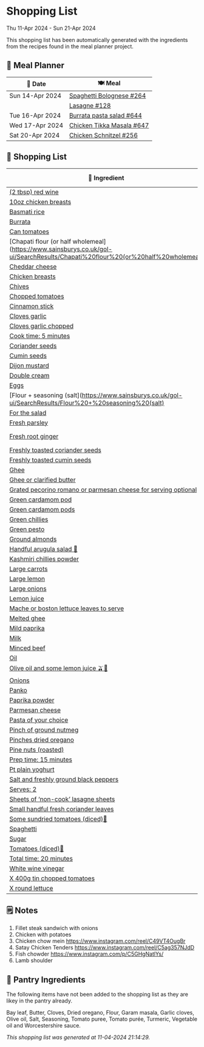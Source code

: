 # Shopping List

Thu 11-Apr 2024 - Sun 21-Apr 2024

This shopping list has been automatically generated with the ingredients from the recipes found in the meal planner project.

## 📅 Meal Planner

|📅 Date| 🍽️ Meal|
|----|----|
|Sun 14-Apr 2024|[Spaghetti  Bolognese #264](https://github.com/jcallaghan/The-Cookbook/issues/264)|
||[Lasagne  #128](https://github.com/jcallaghan/The-Cookbook/issues/128)|
|Tue 16-Apr 2024|[Burrata pasta salad #644](https://github.com/jcallaghan/The-Cookbook/issues/644)|
|Wed 17-Apr 2024|[Chicken Tikka Masala #647](https://github.com/jcallaghan/The-Cookbook/issues/647)|
|Sat 20-Apr 2024|[Chicken Schnitzel  #256](https://github.com/jcallaghan/The-Cookbook/issues/256)|

## 🛒 Shopping List

| 🍌 Ingredient| ⚖️ Measurement|
|----------|-----------|
|[(2 tbsp) red wine](https://www.sainsburys.co.uk/gol-ui/SearchResults/(2%20tbsp)%20red%20wine)|30ml|
|[10oz chicken breasts](https://www.sainsburys.co.uk/gol-ui/SearchResults/10oz%20chicken%20breasts)|750g/1lb|
|[Basmati rice](https://www.sainsburys.co.uk/gol-ui/SearchResults/Basmati%20rice)|315g/11oz|
|[Burrata](https://www.sainsburys.co.uk/gol-ui/SearchResults/Burrata)|1|
|[Can tomatoes](https://www.sainsburys.co.uk/gol-ui/SearchResults/Can%20tomatoes)|1|
|[Chapati flour (or half wholemeal](https://www.sainsburys.co.uk/gol-ui/SearchResults/Chapati%20flour%20(or%20half%20wholemeal)|250g/9oz|
|[Cheddar cheese](https://www.sainsburys.co.uk/gol-ui/SearchResults/Cheddar%20cheese)|60g|
|[Chicken breasts](https://www.sainsburys.co.uk/gol-ui/SearchResults/Chicken%20breasts)|2|
|[Chives](https://www.sainsburys.co.uk/gol-ui/SearchResults/Chives)||
|[Chopped tomatoes](https://www.sainsburys.co.uk/gol-ui/SearchResults/Chopped%20tomatoes)|225g/8oz|
|[Cinnamon stick](https://www.sainsburys.co.uk/gol-ui/SearchResults/Cinnamon%20stick)|3cm|
|[Cloves garlic](https://www.sainsburys.co.uk/gol-ui/SearchResults/Cloves%20garlic)|2|
|[Cloves garlic chopped](https://www.sainsburys.co.uk/gol-ui/SearchResults/Cloves%20garlic%20chopped)|3|
|[Cook time: 5 minutes](https://www.sainsburys.co.uk/gol-ui/SearchResults/Cook%20time:%205%20minutes)||
|[Coriander seeds](https://www.sainsburys.co.uk/gol-ui/SearchResults/Coriander%20seeds)|1½ tsp|
|[Cumin seeds](https://www.sainsburys.co.uk/gol-ui/SearchResults/Cumin%20seeds)|2 tsp|
|[Dijon mustard](https://www.sainsburys.co.uk/gol-ui/SearchResults/Dijon%20mustard)|1 tsp|
|[Double cream](https://www.sainsburys.co.uk/gol-ui/SearchResults/Double%20cream)|120ml/4fl oz|
|[Eggs](https://www.sainsburys.co.uk/gol-ui/SearchResults/Eggs)||
|[Flour + seasoning (salt](https://www.sainsburys.co.uk/gol-ui/SearchResults/Flour%20+%20seasoning%20(salt)||
|[For the salad](https://www.sainsburys.co.uk/gol-ui/SearchResults/For%20the%20salad)||
|[Fresh parsley](https://www.sainsburys.co.uk/gol-ui/SearchResults/Fresh%20parsley)|1|
|[Fresh root ginger](https://www.sainsburys.co.uk/gol-ui/SearchResults/Fresh%20root%20ginger)|25g/1oz + 25g/1oz|
|[Freshly toasted coriander seeds](https://www.sainsburys.co.uk/gol-ui/SearchResults/Freshly%20toasted%20coriander%20seeds)|1½ tsp|
|[Freshly toasted cumin seeds](https://www.sainsburys.co.uk/gol-ui/SearchResults/Freshly%20toasted%20cumin%20seeds)|1 tsp|
|[Ghee](https://www.sainsburys.co.uk/gol-ui/SearchResults/Ghee)|3 tbsp|
|[Ghee or clarified butter](https://www.sainsburys.co.uk/gol-ui/SearchResults/Ghee%20or%20clarified%20butter)|25g/1oz|
|[Grated pecorino romano or parmesan cheese for serving optional](https://www.sainsburys.co.uk/gol-ui/SearchResults/Grated%20pecorino%20romano%20or%20parmesan%20cheese%20for%20serving%20optional)||
|[Green cardamom pod](https://www.sainsburys.co.uk/gol-ui/SearchResults/Green%20cardamom%20pod)|1|
|[Green cardamom pods](https://www.sainsburys.co.uk/gol-ui/SearchResults/Green%20cardamom%20pods)|12|
|[Green chillies](https://www.sainsburys.co.uk/gol-ui/SearchResults/Green%20chillies)|3|
|[Green pesto](https://www.sainsburys.co.uk/gol-ui/SearchResults/Green%20pesto)|3tbsp|
|[Ground almonds](https://www.sainsburys.co.uk/gol-ui/SearchResults/Ground%20almonds)|1 tbsp|
|[Handful arugula salad 🥗](https://www.sainsburys.co.uk/gol-ui/SearchResults/Handful%20arugula%20salad%20🥗)|1|
|[Kashmiri chillies powder](https://www.sainsburys.co.uk/gol-ui/SearchResults/Kashmiri%20chillies%20powder)|½ tsp|
|[Large carrots](https://www.sainsburys.co.uk/gol-ui/SearchResults/Large%20carrots)|1|
|[Large lemon](https://www.sainsburys.co.uk/gol-ui/SearchResults/Large%20lemon)|1|
|[Large onions](https://www.sainsburys.co.uk/gol-ui/SearchResults/Large%20onions)|1|
|[Lemon juice](https://www.sainsburys.co.uk/gol-ui/SearchResults/Lemon%20juice)|1½ tbsp|
|[Mache or boston lettuce leaves to serve](https://www.sainsburys.co.uk/gol-ui/SearchResults/Mache%20or%20boston%20lettuce%20leaves%20to%20serve)||
|[Melted ghee](https://www.sainsburys.co.uk/gol-ui/SearchResults/Melted%20ghee)|2 tbsp|
|[Mild paprika](https://www.sainsburys.co.uk/gol-ui/SearchResults/Mild%20paprika)|2 tsp + ½ tsp|
|[Milk](https://www.sainsburys.co.uk/gol-ui/SearchResults/Milk)|50ml + 300ml|
|[Minced beef](https://www.sainsburys.co.uk/gol-ui/SearchResults/Minced%20beef)|450g + 300g|
|[Oil](https://www.sainsburys.co.uk/gol-ui/SearchResults/Oil)||
|[Olive oil and some lemon juice 🫒🍋](https://www.sainsburys.co.uk/gol-ui/SearchResults/Olive%20oil%20and%20some%20lemon%20juice%20🫒🍋)||
|[Onions](https://www.sainsburys.co.uk/gol-ui/SearchResults/Onions)|1|
|[Panko](https://www.sainsburys.co.uk/gol-ui/SearchResults/Panko)||
|[Paprika powder](https://www.sainsburys.co.uk/gol-ui/SearchResults/Paprika%20powder)||
|[Parmesan cheese](https://www.sainsburys.co.uk/gol-ui/SearchResults/Parmesan%20cheese)|30g|
|[Pasta of your choice](https://www.sainsburys.co.uk/gol-ui/SearchResults/Pasta%20of%20your%20choice)|190g|
|[Pinch of ground nutmeg](https://www.sainsburys.co.uk/gol-ui/SearchResults/Pinch%20of%20ground%20nutmeg)||
|[Pinches dried oregano](https://www.sainsburys.co.uk/gol-ui/SearchResults/Pinches%20dried%20oregano)|2|
|[Pine nuts (roasted)](https://www.sainsburys.co.uk/gol-ui/SearchResults/Pine%20nuts%20(roasted))|50g|
|[Prep time: 15 minutes](https://www.sainsburys.co.uk/gol-ui/SearchResults/Prep%20time:%2015%20minutes)||
|[Pt plain yoghurt](https://www.sainsburys.co.uk/gol-ui/SearchResults/Pt%20plain%20yoghurt)|150ml/¼|
|[Salt and freshly ground black peppers](https://www.sainsburys.co.uk/gol-ui/SearchResults/Salt%20and%20freshly%20ground%20black%20peppers)||
|[Serves: 2](https://www.sainsburys.co.uk/gol-ui/SearchResults/Serves:%202)||
|[Sheets of ‘non-cook’ lasagne sheets](https://www.sainsburys.co.uk/gol-ui/SearchResults/Sheets%20of%20‘non-cook’%20lasagne%20sheets)|6|
|[Small handful fresh coriander leaves](https://www.sainsburys.co.uk/gol-ui/SearchResults/Small%20handful%20fresh%20coriander%20leaves)||
|[Some sundried tomatoes (diced)🍅](https://www.sainsburys.co.uk/gol-ui/SearchResults/Some%20sundried%20tomatoes%20(diced)🍅)||
|[Spaghetti](https://www.sainsburys.co.uk/gol-ui/SearchResults/Spaghetti)||
|[Sugar](https://www.sainsburys.co.uk/gol-ui/SearchResults/Sugar)|1 tsp|
|[Tomatoes (diced)🍅](https://www.sainsburys.co.uk/gol-ui/SearchResults/Tomatoes%20(diced)🍅)|100g|
|[Total time: 20 minutes](https://www.sainsburys.co.uk/gol-ui/SearchResults/Total%20time:%2020%20minutes)||
|[White wine vinegar](https://www.sainsburys.co.uk/gol-ui/SearchResults/White%20wine%20vinegar)|1 tbsp|
|[X 400g tin chopped tomatoes](https://www.sainsburys.co.uk/gol-ui/SearchResults/X%20400g%20tin%20chopped%20tomatoes)|1|
|[X round lettuce](https://www.sainsburys.co.uk/gol-ui/SearchResults/X%20round%20lettuce)|1|

## 🗒️ Notes

1. Fillet steak sandwich with onions
1. Chicken with potatoes
1. Chicken chow mein https://www.instagram.com/reel/C49VT4OugBr
1. Satay Chicken Tenders https://www.instagram.com/reel/C5ag357NJdD
1. Fish chowder https://www.instagram.com/p/C5GHgNatlYs/
1. Lamb shoulder

## 🏪 Pantry Ingredients

The following items have not been added to the shopping list as they are likey in the pantry already.

Bay leaf, Butter, Cloves, Dried oregano, Flour, Garam masala, Garlic cloves, Olive oil, Salt, Seasoning, Tomato puree, Tomato purée, Turmeric, Vegetable oil and Worcestershire sauce.


_This shopping list was generated at 11-04-2024 21:14:29._